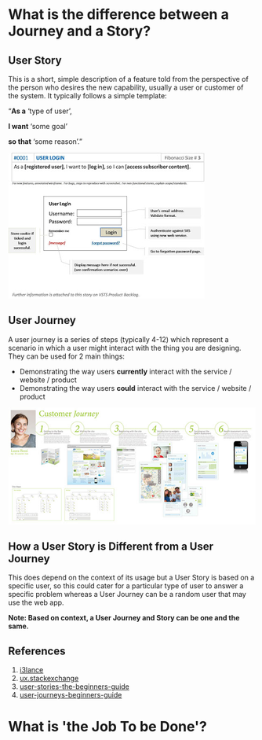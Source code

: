 # What is the difference between a Journey and a Story?

## User Story

This is a short, simple description of a feature told from the perspective of the person who desires the new capability, usually a user or customer of the system. It typically follows a simple template:

“**As a** ‘type of user’,

**I want** ‘some goal’

**so that** ‘some reason’.”

![user_story](./images/user_story.jpg)

## User Journey

A user journey is a series of steps (typically 4-12) which represent a scenario in which a user might interact with the thing you are designing. They can be used for 2 main things:

* Demonstrating the way users **currently** interact with the service / website / product
* Demonstrating the way users **could** interact with the service / website / product

![user_journey](./images/user_journey.jpg)

## How a User Story is Different from a User Journey

This does depend on the context of its usage but a User Story is based on a specific user, so this could cater for a particular type of user to answer a specific problem whereas a User Journey can be a random user that may use the web app.

**Note: Based on context, a User Journey and Story can be one and the same.**

## References
1. [i3lance](http://www.i3lance.co.uk/2015/02/the-difference-between-storyboard-and-user-journey-and-user-story/)
2. [ux.stackexchange](http://ux.stackexchange.com/questions/73083/storyboard-and-user-journey-whats-the-difference)
3. [user-stories-the-beginners-guide](http://theuxreview.co.uk/user-stories-the-beginners-guide/)
4. [user-journeys-beginners-guide](http://theuxreview.co.uk/user-journeys-beginners-guide/)


# What is 'the Job To be Done'?
